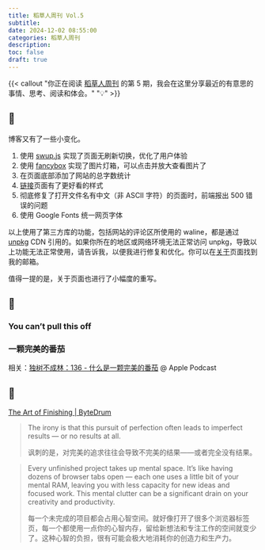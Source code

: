 ```yaml
---
title: 稻草人周刊 Vol.5
subtitle:
date: 2024-12-02 08:55:00
categories: 稻草人周刊
description:
toc: false
draft: true
---
```


{{< callout "你正在阅读 [稻草人周刊](/categories/稻草人周刊/) 的第 5 期，我会在这里分享最近的有意思的事情、思考、阅读和体会。" "💡" >}}

<!--more-->

## 🏃

博客又有了一些小变化。

1. 使用 [swup.js](https://swup.js.org/) 实现了页面无刷新切换，优化了用户体验
2. 使用 [fancybox](https://fancyapps.com/fancybox/) 实现了图片灯箱，可以点击并放大查看图片了
3. 在页面底部添加了网站的总字数统计
4. [链接](/links)页面有了更好看的样式
5. 彻底修复了打开文件名有中文（非 ASCII 字符）的页面时，前端报出 500 错误的问题
6. 使用 Google Fonts 统一网页字体

以上使用了第三方库的功能，包括网站的评论区所使用的 waline，都是通过 [unpkg](https://unpkg.com/) CDN 引用的。如果你所在的地区或网络环境无法正常访问 unpkg，导致以上功能无法正常使用，请告诉我，以便我进行修复和优化。你可以在[关于](/about)页面找到我的邮箱。

值得一提的是，关于页面也进行了小幅度的重写。

## 🤔

### You can’t pull this off



### 一颗完美的番茄



相关：[独树不成林：136 - 什么是一颗完美的番茄](https://podcasts.apple.com/cn/podcast/136-%E4%BB%80%E4%B9%88%E6%98%AF%E4%B8%80%E9%A2%97%E5%AE%8C%E7%BE%8E%E7%9A%84%E7%95%AA%E8%8C%84/id1711052890?i=1000677572771) @ Apple Podcast

## 📒

[The Art of Finishing | ByteDrum](https://www.bytedrum.com/posts/art-of-finishing/)

> The irony is that this pursuit of perfection often leads to imperfect results — or no results at all.
>
> 讽刺的是，对完美的追求往往会导致不完美的结果——或者完全没有结果。

> Every unfinished project takes up mental space. It’s like having dozens of browser tabs open — each one uses a little bit of your mental RAM, leaving you with less capacity for new ideas and focused work. This mental clutter can be a significant drain on your creativity and productivity.
>
> 每一个未完成的项目都会占用心智空间。就好像打开了很多个浏览器标签页，每一个都使用一点你的心智内存，留给新想法和专注工作的空间就变少了。这种心智的负担，很有可能会极大地消耗你的创造力和生产力。
